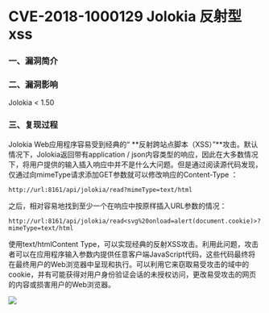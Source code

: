 # CVE-2018-1000129 Jolokia 反射型xss

### 一、漏洞简介

### 二、漏洞影响

Jolokia < 1.50

### 三、复现过程

Jolokia Web应用程序容易受到经典的“ **反射跨站点脚本（XSS）”**攻击。默认情况下，Jolokia返回带有application / json内容类型的响应，因此在大多数情况下，将用户提供的输入插入响应中并不是什么大问题。但是通过阅读源代码发现，仅通过向mimeType请求添加GET参数就可以修改响应的Content-Type ：

`http://url:8161/api/jolokia/read?mimeType=text/html`

之后，相对容易地找到至少一个在响应中按原样插入URL参数的情况：

`http://url:8161/api/jolokia/read<svg%20onload=alert(document.cookie)>?mimeType=text/html`

使用text/htmlContent Type，可以实现经典的反射XSS攻击。利用此问题，攻击者可以在应用程序输入参数内提供任意客户端JavaScript代码，这些代码最终将在最终用户的Web浏览器中呈现和执行。可以利用它来窃取易受攻击的域中的cookie，并有可能获得对用户身份验证会话的未授权访问，更改易受攻击的网页的内容或损害用户的Web浏览器。

![](images/15890741360512.png)

